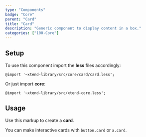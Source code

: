 ```yaml
---
type: "Components"
badge: "Core"
parent: "Card"
title: "Card"
description: "Generic component to display content in a box."
categories: ["100-Core"]
---
```


## Setup

To use this component import the **less** files accordingly:

```less
@import '~xtend-library/src/core/card/card.less';
```

Or just import **core**:

```less
@import '~xtend-library/src/xtend-core.less';
```

## Usage

Use this markup to create a **card**.

<script type="text/plain" class="language-markup">
  <div class="card card-default">
    <div class="card-design"></div>
    <div class="card-inner">
      <div class="card-content">

        <div class="card-asset">
          <!-- content -->
        </div>

        <div class="card-block card-item">
          <!-- content -->
        </div>

      </div>
    </div>
  </div>
</script>

You can make interactive cards with `button.card` or `a.card`.

<demo>
  <demovanilla src="vanilla/components/card/usage">
  </demovanilla>
</demo>
